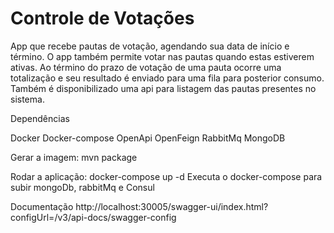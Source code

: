 # Controle de Votações

App que recebe pautas de votação, agendando sua data de início e término. O app também permite votar nas pautas quando estas estiverem 
ativas. Ao término do prazo de votação de uma pauta ocorre uma totalização e seu resultado é enviado para uma fila para posterior consumo. Também é disponibilizado uma api para listagem das pautas presentes no sistema.

Dependências

Docker
Docker-compose
OpenApi
OpenFeign
RabbitMq
MongoDB


  
  Gerar a imagem:
    mvn package
    
   Rodar a aplicação:
     docker-compose up -d
     Executa o docker-compose para subir mongoDb, rabbitMq e Consul
     
Documentação
  http://localhost:30005/swagger-ui/index.html?configUrl=/v3/api-docs/swagger-config
    
